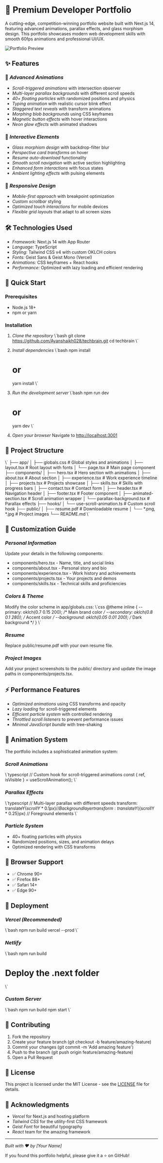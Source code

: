 # 🚀 Premium Developer Portfolio

A cutting-edge, competition-winning portfolio website built with Next.js 14, featuring advanced animations, parallax effects, and glass morphism design. This portfolio showcases modern web development skills with smooth 60fps animations and professional UI/UX.

![Portfolio Preview](public/modern-portfolio-website.png)

## ✨ Features

### 🎨 *Advanced Animations*
- *Scroll-triggered animations* with intersection observer
- *Multi-layer parallax backgrounds* with different scroll speeds
- *40+ floating particles* with randomized positions and physics
- *Typing animation* with realistic cursor blink effect
- *Staggered text reveals* with transform animations
- *Morphing blob backgrounds* using CSS keyframes
- *Magnetic button effects* with hover interactions
- *Neon glow effects* with animated shadows

### 🎯 *Interactive Elements*
- *Glass morphism design* with backdrop-filter blur
- *Perspective card transforms* on hover
- *Resume auto-download* functionality
- *Smooth scroll navigation* with active section highlighting
- *Enhanced form interactions* with focus states
- *Ambient lighting effects* with pulsing elements

### 📱 *Responsive Design*
- *Mobile-first approach* with breakpoint optimization
- *Custom scrollbar* styling
- *Optimized touch interactions* for mobile devices
- *Flexible grid layouts* that adapt to all screen sizes

## 🛠 Technologies Used

- *Framework:* Next.js 14 with App Router
- *Language:* TypeScript
- *Styling:* Tailwind CSS v4 with custom OKLCH colors
- *Fonts:* Geist Sans & Geist Mono (Vercel)
- *Animations:* CSS keyframes + React hooks
- *Performance:* Optimized with lazy loading and efficient rendering

## 🚀 Quick Start

### Prerequisites
- Node.js 18+ 
- npm or yarn

### Installation

1. *Clone the repository*
   \\\`bash
   git clone https://github.com/Ayanshaikh028/techbrain.git
   cd techbrain
   \\\`

2. *Install dependencies*
   \\\`bash
   npm install
   # or
   yarn install
   \\\`

3. *Run the development server*
   \\\`bash
   npm run dev
   # or
   yarn dev
   \\\`

4. *Open your browser*
   Navigate to [http://localhost:3001](http://localhost:3001)

## 📁 Project Structure

\\\`
├── app/
│   ├── globals.css          # Global styles and animations
│   ├── layout.tsx           # Root layout with fonts
│   └── page.tsx             # Main page component
├── components/
│   ├── hero.tsx             # Hero section with animations
│   ├── about.tsx            # About section
│   ├── experience.tsx       # Work experience timeline
│   ├── projects.tsx         # Projects showcase
│   ├── skills.tsx           # Skills with progress bars
│   ├── contact.tsx          # Contact form
│   ├── header.tsx           # Navigation header
│   ├── footer.tsx           # Footer component
│   ├── animated-section.tsx # Scroll animation wrapper
│   └── parallax-background.tsx # Parallax effects
├── hooks/
│   └── use-scroll-animation.ts # Custom scroll hook
├── public/
│   ├── resume.pdf           # Downloadable resume
│   └── *.png, *.jpg         # Project images
└── README.md
\\\`

## 🎨 Customization Guide

### *Personal Information*
Update your details in the following components:
- components/hero.tsx - Name, title, and social links
- components/about.tsx - Personal story and bio
- components/experience.tsx - Work history and achievements
- components/projects.tsx - Your projects and demos
- components/skills.tsx - Technical skills and proficiencies

### *Colors & Theme*
Modify the color scheme in app/globals.css:
\\\`css
@theme inline {
  --primary: oklch(0.7 0.15 200);     /* Main brand color */
  --secondary: oklch(0.8 0.1 280);    /* Accent color */
  --background: oklch(0.05 0.01 200); /* Dark background */
}
\\\`

### *Resume*
Replace public/resume.pdf with your own resume file.

### *Project Images*
Add your project screenshots to the public/ directory and update the image paths in components/projects.tsx.

## ⚡ Performance Features

- *Optimized animations* using CSS transforms and opacity
- *Lazy loading* for scroll-triggered elements
- *Efficient particle system* with controlled rendering
- *Throttled scroll listeners* to prevent performance issues
- *Minimal JavaScript bundle* with tree-shaking

## 🌟 Animation System

The portfolio includes a sophisticated animation system:

### *Scroll Animations*
\\\`typescript
// Custom hook for scroll-triggered animations
const { ref, isVisible } = useScrollAnimation();
\\\`

### *Parallax Effects*
\\\`typescript
// Multi-layer parallax with different speeds
transform: translateY(${scrollY * 0.1}px) // Background layer
transform: translateY(${scrollY * 0.25}px) // Foreground elements
\\\`

### *Particle System*
- 40+ floating particles with physics
- Randomized positions, sizes, and animation delays
- Optimized rendering with CSS transforms

## 📱 Browser Support

- ✅ Chrome 90+
- ✅ Firefox 88+
- ✅ Safari 14+
- ✅ Edge 90+

## 🚀 Deployment

### *Vercel (Recommended)*
\\\`bash
npm run build
vercel --prod
\\\`

### *Netlify*
\\\`bash
npm run build
# Deploy the .next folder
\\\`

### *Custom Server*
\\\`bash
npm run build
npm start
\\\`

## 🤝 Contributing

1. Fork the repository
2. Create your feature branch (git checkout -b feature/amazing-feature)
3. Commit your changes (git commit -m 'Add amazing feature')
4. Push to the branch (git push origin feature/amazing-feature)
5. Open a Pull Request

## 📄 License

This project is licensed under the MIT License - see the [LICENSE](LICENSE) file for details.

## 🙏 Acknowledgments

- *Vercel* for Next.js and hosting platform
- *Tailwind CSS* for the utility-first CSS framework
- *Geist Font* for beautiful typography
- *React* team for the amazing framework

---

*Built with ❤ by [Your Name]*

If you found this portfolio helpful, please give it a ⭐ on GitHub!

